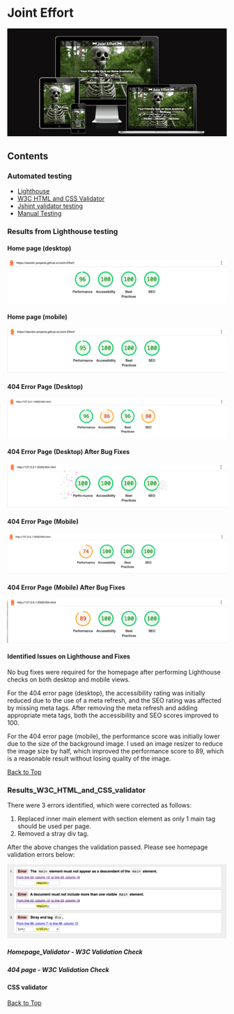 # Joint Effort

![wireframehomepage](/assets/images/responsivemockup.png)

## Contents

### Automated testing
* [Lighthouse](#results-from-lighthouse-testing)
* [W3C HTML and CSS Validator](#results_w3c_html_and_css_validator)
* [Jshint validator testing](#jshint_validator_testing)
* [Manual Testing](#manual-testing)

### Results from Lighthouse testing

#### Home page (desktop)
![lighthousetesting](assets/images/lighthousehome.png)

#### Home page (mobile)
![lighthousetesting](assets/images/lighthousehomemobile.png)

#### 404 Error Page (Desktop)
![lighthousetesting](assets/images/lighthouse404.png)

#### 404 Error Page (Desktop) After Bug Fixes
![lighthousetesting](assets/images/lighthouse404edit.png)

#### 404 Error Page (Mobile)
![lighthousetesting](assets/images/lighthouse404mobile.png)

#### 404 Error Page (Mobile) After Bug Fixes
![lighthousetesting](assets/images/lighthouse404mobedit.png)

#### Identified Issues on Lighthouse and Fixes

No bug fixes were required for the homepage after performing Lighthouse checks on both desktop and mobile views.

For the 404 error page (desktop), the accessibility rating was initially reduced due to the use of a meta refresh, and the SEO rating was affected by missing meta tags. After removing the meta refresh and adding appropriate meta tags, both the accessibility and SEO scores improved to 100.

For the 404 error page (mobile), the performance score was initially lower due to the size of the background image. I used an image resizer to reduce the image size by half, which improved the performance score to 89, which is a reasonable result without losing quality of the image.

[Back to Top](#contents)

### Results_W3C_HTML_and_CSS_validator

There were 3 errors identified, which were corrected as follows:

1. Replaced inner main element with section element as only 1 main tag should be used per page.
2. Removed a stray div tag.

After the above changes the validation passed. Please see homepage validation errors below:

![wc3checkindex](assets/images/htmlvalidationhomepage.png)

##### Homepage_Validator - W3C Validation Check



##### 404 page - W3C Validation Check

#### CSS validator

[Back to Top](#contents)
